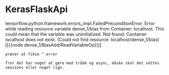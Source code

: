 # KerasFlaskApi

tensorflow.python.framework.errors_impl.FailedPreconditionError: Error while reading resource variable dense_1/bias from Container: localhost. This could mean that the variable was uninitialized. Not found: Container localhost does not exist. (Could not find resource: localhost/dense_1/bias)
	 [[{{node dense_1/BiasAdd/ReadVariableOp}}]]
   
    prøver at fikse ^ error
    
    Tror det har noget at gøre med tråde og async, måske skal det settes sessions eller noget lign. 
